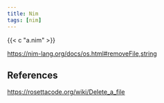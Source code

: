 ```yaml
---
title: Nim
tags: [nim]
---
```


{{< c "a.nim" >}}

<https://nim-lang.org/docs/os.html#removeFile,string>

## References

<https://rosettacode.org/wiki/Delete_a_file>
